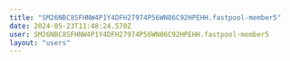 ```yaml
---
title: "SM26NBC8SFHNW4P1Y4DFH27974P56WN86C92HPEHH.fastpool-member5"
date: 2024-05-23T11:48:24.570Z
user: SM26NBC8SFHNW4P1Y4DFH27974P56WN86C92HPEHH.fastpool-member5
layout: "users"
---
```

    
